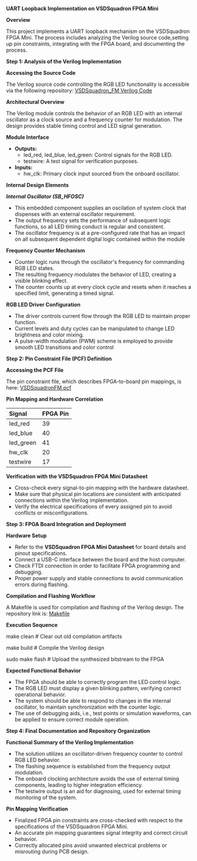 **UART Loopback Implementation on VSDSquadron FPGA Mini**

**Overview**

This project implements a UART loopback mechanism on the VSDSquadron FPGA Mini. The process includes analyzing the Verilog source code,setting up pin constraints, integrating with the FPGA board, and documenting the process.

**Step 1: Analysis of the Verilog Implementation**

**Accessing the Source Code**

The Verilog source code controlling  the RGB LED functionality is accessible via the following repository: [VSDSquadron_FM Verilog Code](https://github.com/thesourcerer8/VSDSquadron_FM/blob/main/led_blue/top.v)

**Architectural Overview**

The Verilog module controls the behavior of an RGB LED with an internal oscillator as a clock source and a frequency counter for modulation. The design provides stable timing control and LED signal generation.

**Module Interface**

- **Outputs:** 
  - led\_red, led\_blue, led\_green: Control signals for the RGB LED.
  - testwire: A test signal for verification purposes.
- **Inputs:** 
  - hw\_clk: Primary clock input sourced from the onboard oscillator.

**Internal Design Elements**

***Internal Oscillator (SB\_HFOSC)***

- This embedded component supplies an oscilation of system clock that dispenses with an external oscillator requirement.
- The output frequency sets the performance of subsequent logic functions, so all LED timing conduct is regular and consistent.
- The oscillator frequency is at a pre-configured rate that has an impact on all subsequent dependent digital logic contained within the module

**Frequency Counter Mechanism**

- Counter logic runs through the oscillator's frequency for commanding RGB LED states.
- The resulting frequency modulates the behavior of LED, creating a visible blinking effect.
- The counter counts up at every clock cycle and resets when it reaches a specified limit, generating a timed signal.

**RGB LED Driver Configuration**

- The driver controls current flow through the RGB LED to maintain proper function.
- Current levels and duty cycles can be manipulated to change LED brightness and color mixing.
- A pulse-width modulation (PWM) scheme is employed to provide smooth LED transitions and color control

**Step 2: Pin Constraint File (PCF) Definition**

**Accessing the PCF File**

The pin constraint file, which describes FPGA-to-board pin mappings, is here: [VSDSquadronFM.pcf](https://github.com/thesourcerer8/VSDSquadron_FM/blob/main/led_blue/VSDSquadronFM.pcf)


**Pin Mapping and Hardware Correlation**

|**Signal**|**FPGA Pin**|
| :- | :- |
|led\_red|39|
|led\_blue|40|
|led\_green|41|
|hw\_clk|20|
|testwire|17|

**Verification with the VSDSquadron FPGA Mini Datasheet**

- Cross-check every signal-to-pin mapping with the hardware datasheet.
- Make sure that physical pin locations are consistent with anticipated connections within the Verilog implementation.
- Verify the electrical specifications of every assigned pin to avoid conflicts or misconfigurations.


**Step 3: FPGA Board Integration and Deployment**

**Hardware Setup**

- Refer to the **VSDSquadron FPGA Mini Datasheet** for board details and pinout specifications.
- Connect a USB-C interface between the board and the host computer.
- Check FTDI connection in order to facilitate FPGA programming and debugging.
- Proper power supply and stable connections to avoid communication errors during flashing.

**Compilation and Flashing Workflow**

A Makefile is used for compilation and flashing of the Verilog design. The repository link is: [Makefile](https://github.com/thesourcerer8/VSDSquadron_FM/blob/main/led_blue/Makefile)

**Execution Sequence**

make clean # Clear out old compilation artifacts

make build # Compile the Verilog design

sudo make flash # Upload the synthesized bitstream to the FPGA

**Expected Functional Behavior**

- The FPGA should be able to correctly program the LED control logic.
- The RGB LED must display a given blinking pattern, verifying correct operational behavior.
- The system should be able to respond to changes in the internal oscillator, to maintain synchronization with the counter logic.
- The use of debugging aids, i.e., test points or simulation waveforms, can be applied to ensure correct module operation.

**Step 4: Final Documentation and Repository Organization**

**Functional Summary of the Verilog Implementation**

- The solution utilizes an oscillator-driven frequency counter to control RGB LED behavior.
- The flashing sequence is established from the frequency output modulation.
- The onboard clocking architecture avoids the use of external timing components, leading to higher integration efficiency.
- The testwire output is an aid for diagnosing, used for external timing monitoring of the system.

**Pin Mapping Verification**

- Finalized FPGA pin constraints are cross-checked with respect to the specifications of the VSDSquadron FPGA Mini.
- An accurate pin mapping guarantees signal integrity and correct circuit behavior.
- Correctly allocated pins avoid unwanted electrical problems or misrouting during PCB design.






